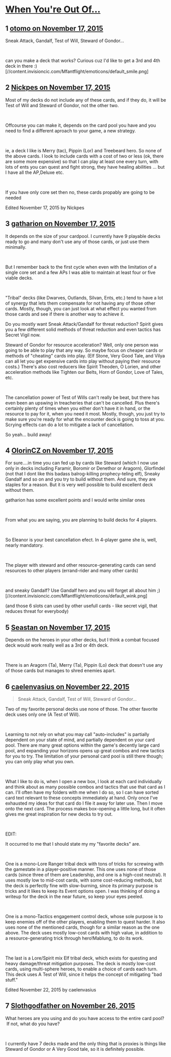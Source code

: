 # [When You&#039;re Out Of...](https://community.fantasyflightgames.com/topic/193774-when-youre-out-of/)

## 1 [otomo on November 17, 2015](https://community.fantasyflightgames.com/topic/193774-when-youre-out-of/?do=findComment&comment=1896400)

Sneak Attack, Gandalf, Test of Will, Steward of Gondor... 

 

can you make a deck that works? Curious cuz I'd like to get a 3rd and 4th deck in there :) [//content.invisioncic.com/Mfantflight/emoticons/default_smile.png] 

## 2 [Nickpes on November 17, 2015](https://community.fantasyflightgames.com/topic/193774-when-youre-out-of/?do=findComment&comment=1896403)

Most of my decks do not include any of these cards, and if they do, it will be Test of Will and Steward of Gondor, not the other two. 

 

Offcourse you can make it, depends on the card pool you have and you need to find a different aproach to your game, a new strategy. 

 

ie, a deck I like is Merry (tac), Pippin (Lor) and Treebeard hero. So none of the above cards. I look to include cards with a cost of two or less (ok, there are some more expensive) so that I can play at least one every turn, with lots of ents you can quest and fight strong, they have healing abilities ... but I have all the AP,Deluxe etc. 

 

If you have only core set then no, these cards propably are going to be needed 

Edited November 17, 2015 by Nickpes

## 3 [gatharion on November 17, 2015](https://community.fantasyflightgames.com/topic/193774-when-youre-out-of/?do=findComment&comment=1896508)

It depends on the size of your cardpool. I currently have 9 playable decks ready to go and many don't use any of those cards, or just use them minimally.

 

But I remember back to the first cycle when even with the limitation of a single core set and a few APs I was able to maintain at least four or five viable decks.

 

"Tribal" decks (like Dwarves, Outlands, Silvan, Ents, etc.) tend to have a lot of synergy that lets them compensate for not having any of those other cards.
Mostly, though, you can just look at what effect you wanted from those cards and see if there is another way to achieve it. 

Do you mostly want Sneak Attack/Gandalf for threat reduction? Spirit gives you a few different solid methods of threat reduction and even tactics has Secret Vigil now.

Steward of Gondor for resource acceleration? Well, only one person was going to be able to play that any way. So maybe focus on cheaper cards or methods of "cheating" cards into play. (Elf Stone, Very Good Tale, and Vilya can all let you get expensive cards into play without paying their resource costs.) There's also cost reducers like Spirit Theoden, O Lorien, and other acceleration methods like Tighten our Belts, Horn of Gondor, Love of Tales, etc.

 

The cancellation power of Test of Wills can't really be beat, but there has even been an upswing in treacheries that can't be cancelled. Plus there's certainly plenty of times when you either don't have it in hand, or the resource to pay for it, when you need it most. Mostly, though, you just try to make sure you're ready for what the encounter deck is going to toss at you. Scrying effects can do a lot to mitigate a lack of cancellation.

So yeah... build away!

## 4 [OlorinCZ on November 17, 2015](https://community.fantasyflightgames.com/topic/193774-when-youre-out-of/?do=findComment&comment=1896597)

For sure....in time you can fed up by cards like Steward (which I now use only in decks including Faramir, Boromir or Denethor or Aragorn), Glorfindel (not that I dont like this badass balrog-killing prophecy-teling elf), Sneaky Gandalf and so on and you try to build without them. And sure, they are staples for a reason. But it is very well possible to build excellent deck without them.
 

gatharion has some excellent points and I would write similar ones

 

From what you are saying, you are planning to build decks for 4 players.

 

So Eleanor is your best cancellation efect. In 4-player game she is, well, nearly mandatory. 

 

The player with steward and other resource-generating cards can send resources to other players (errand-rider and many other cards)

 

and sneaky Gandalf? Use Gandalf hero and you will forget all about him ;) [//content.invisioncic.com/Mfantflight/emoticons/default_wink.png]

(and those 6 slots can used by other usefull cards - like secret vigil, that reduces threat for everybody)

## 5 [Seastan on November 17, 2015](https://community.fantasyflightgames.com/topic/193774-when-youre-out-of/?do=findComment&comment=1896804)

Depends on the heroes in your other decks, but I think a combat focused deck would work really well as a 3rd or 4th deck.

 

There is an Aragorn (Ta), Merry (Ta), Pippin (Lo) deck that doesn't use any of those cards but manages to shred enemies apart.

## 6 [caelenvasius on November 22, 2015](https://community.fantasyflightgames.com/topic/193774-when-youre-out-of/?do=findComment&comment=1903331)

> Sneak Attack, Gandalf, Test of Will, Steward of Gondor... 

Two of my favorite personal decks use none of those. The other favorite deck uses only one (A Test of Will).

 

Learning to not rely on what you may call "auto-includes" is partially dependent on your state of mind, and partially dependent on your card pool. There are many great options within the game's decently large card pool, and expanding your horizons opens up great combos and new tactics for you to try. The limitation of your personal card pool is still there though; you can only play what you own.

 

What I like to do is, when I open a new box, I look at each card individually and think about as many possible combos and tactics that use that card as I can. I'll often have my folders with me when I do so, so I can have sorted card text relevant to these concepts immediately at hand. Only once I've exhausted my ideas for that card do I file it away for later use. Then I move onto the next card. The process makes box-opening a little long, but it often gives me great inspiration for new decks to try out.

 

EDIT:

It occurred to me that I should state my my "favorite decks" are.

 

One is a mono-Lore Ranger tribal deck with tons of tricks for screwing with the gamestate in a player-positive manner. This one uses none of those cards (since three of them are Leadership, and one is a high-cost neutral). It uses mostly low to mid-cost cards, with some cost-reducing methods, but the deck is perfectly fine with slow-burning, since its primary purpose is tricks and it likes to keep its Event options open. I was thinking of doing a writeup for the deck in the near future, so keep your eyes peeled.

 

One is a mono-Tactics engagement control deck, whose sole purpose is to keep enemies off of the other players, enabling them to quest harder. It also uses none of the mentioned cards, though for a similar reason as the one above. The deck uses mostly low-cost cards with high value, in addition to a resource-generating trick through hero!Mablung, to do its work.

 

The last is a Lore/Spirit mix Elf tribal deck, which exists for questing and heavy damage/threat mitigation purposes. The deck is mostly low-cost cards, using multi-sphere heroes, to enable a choice of cards each turn. This deck uses A Test of Will, since it helps the concept of mitigating "bad stuff."

Edited November 22, 2015 by caelenvasius

## 7 [Slothgodfather on November 26, 2015](https://community.fantasyflightgames.com/topic/193774-when-youre-out-of/?do=findComment&comment=1907943)

What heroes are you using and do you have access to the entire card pool?  If not, what do you have?

 

I currently have 7 decks made and the only thing that is proxies is things like Steward of Gondor or A Very Good tale, so it is definitely possible.

